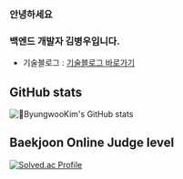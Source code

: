 ### 안녕하세요
### 백엔드 개발자 김병우입니다.
  
- 기술블로그 : [기술블로그 바로가기](https://hellojosh.tistory.com/)


## GitHub stats
![ByungwooKim's GitHub stats](https://github-readme-stats.vercel.app/api?username=helloJosh&show_icons=true&theme=dracula)

## Baekjoon Online Judge level
[![Solved.ac Profile](http://mazassumnida.wtf/api/v2/generate_badge?boj=2013151008)](https://solved.ac/2013151008/)
